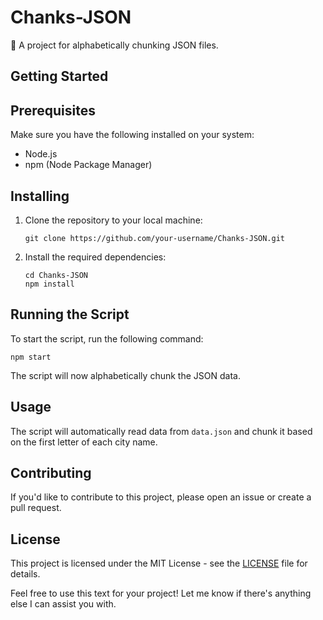 Chanks-JSON
===========

📂 A project for alphabetically chunking JSON files.

Getting Started
---------------

Prerequisites
-------------

Make sure you have the following installed on your system:

- Node.js
- npm (Node Package Manager)

Installing
----------

1. Clone the repository to your local machine:

   ```
   git clone https://github.com/your-username/Chanks-JSON.git
   ```

2. Install the required dependencies:

   ```
   cd Chanks-JSON
   npm install
   ```

Running the Script
------------------

To start the script, run the following command:

```
npm start
```

The script will now alphabetically chunk the JSON data.

Usage
-----

The script will automatically read data from `data.json` and chunk it based on the first letter of each city name.



Contributing
------------

If you'd like to contribute to this project, please open an issue or create a pull request.

License
-------

This project is licensed under the MIT License - see the [LICENSE](LICENSE) file for details.


Feel free to use this text for your project! Let me know if there's anything else I can assist you with.
